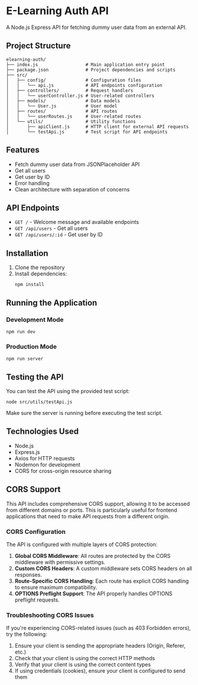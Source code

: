 # E-Learning Auth API

A Node.js Express API for fetching dummy user data from an external API.

## Project Structure

```
elearning-auth/
├── index.js                  # Main application entry point
├── package.json              # Project dependencies and scripts
├── src/
│   ├── config/               # Configuration files
│   │   └── api.js            # API endpoints configuration
│   ├── controllers/          # Request handlers
│   │   └── userController.js # User-related controllers
│   ├── models/               # Data models
│   │   └── User.js           # User model
│   ├── routes/               # API routes
│   │   └── userRoutes.js     # User-related routes
│   └── utils/                # Utility functions
│       ├── apiClient.js      # HTTP client for external API requests
│       └── testApi.js        # Test script for API endpoints
```

## Features

- Fetch dummy user data from JSONPlaceholder API
- Get all users
- Get user by ID
- Error handling
- Clean architecture with separation of concerns

## API Endpoints

- `GET /` - Welcome message and available endpoints
- `GET /api/users` - Get all users
- `GET /api/users/:id` - Get user by ID

## Installation

1. Clone the repository
2. Install dependencies:
   ```
   npm install
   ```

## Running the Application

### Development Mode

```
npm run dev
```

### Production Mode

```
npm run server
```

## Testing the API

You can test the API using the provided test script:

```
node src/utils/testApi.js
```

Make sure the server is running before executing the test script.

## Technologies Used

- Node.js
- Express.js
- Axios for HTTP requests
- Nodemon for development
- CORS for cross-origin resource sharing

## CORS Support

This API includes comprehensive CORS support, allowing it to be accessed from different domains or ports. This is particularly useful for frontend applications that need to make API requests from a different origin.

### CORS Configuration

The API is configured with multiple layers of CORS protection:

1. **Global CORS Middleware**: All routes are protected by the CORS middleware with permissive settings.
2. **Custom CORS Headers**: A custom middleware sets CORS headers on all responses.
3. **Route-Specific CORS Handling**: Each route has explicit CORS handling to ensure maximum compatibility.
4. **OPTIONS Preflight Support**: The API properly handles OPTIONS preflight requests.

### Troubleshooting CORS Issues

If you're experiencing CORS-related issues (such as 403 Forbidden errors), try the following:

1. Ensure your client is sending the appropriate headers (Origin, Referer, etc.)
2. Check that your client is using the correct HTTP methods
3. Verify that your client is using the correct content types
4. If using credentials (cookies), ensure your client is configured to send them
